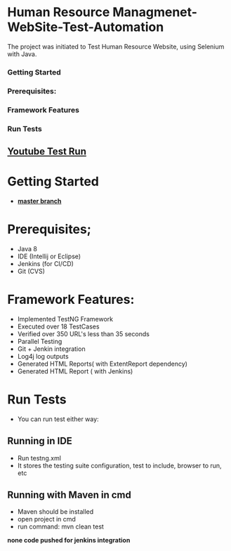 # Human Resource Managmenet-WebSite-Test-Automation
The project was initiated to Test Human Resource Website, using Selenium with Java.

### Getting Started
### Prerequisites:
### Framework Features
### Run Tests

## [**Youtube Test Run**](https://www.youtube.com/watch?v=EZVH1COxr6E)

# Getting Started
- [**master branch**](https://github.com/Ninja-Cyborg/HRM-WebSite-Test-Automation/tree/master)

# Prerequisites;
- Java 8
- IDE (Intellij or Eclipse)
- Jenkins (for CI/CD)
- Git (CVS)

# Framework Features:
- Implemented TestNG Framework
- Executed over 18 TestCases
- Verified over 350 URL's less than 35 seconds
- Parallel Testing
- Git + Jenkin integration
- Log4j log outputs
- Generated HTML Reports( with ExtentReport dependency)
- Generated HTML Report ( with Jenkins)

# Run Tests
- You can run test either way:

## Running in IDE
- Run testng.xml
- It stores the testing suite configuration, test to include, browser to run, etc

## Running with Maven in cmd
- Maven should be installed
- open project in cmd
- run command: mvn clean test

 **none code pushed for jenkins integration**
